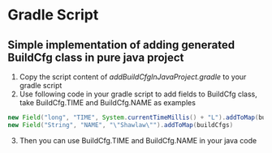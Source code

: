 # Gradle Script

## Simple implementation of adding generated BuildCfg class in pure java project

1. Copy the script content of *addBuildCfgInJavaProject.gradle* to your gradle script
2. Use following code in your gradle script to add fields to BuildCfg class, take BuildCfg.TIME and BuildCfg.NAME as examples
```java
new Field("long", "TIME", System.currentTimeMillis() + "L").addToMap(buildCfgs)
new Field("String", "NAME", "\"Shawlaw\"").addToMap(buildCfgs)
```
3. Then you can use BuildCfg.TIME and BuildCfg.NAME in your java code